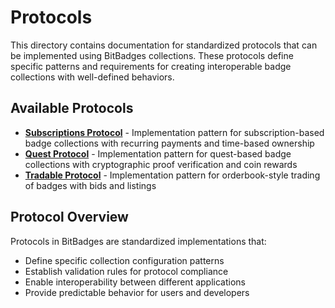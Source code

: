 # Protocols

This directory contains documentation for standardized protocols that can be implemented using BitBadges collections. These protocols define specific patterns and requirements for creating interoperable badge collections with well-defined behaviors.

## Available Protocols

-   **[Subscriptions Protocol](./subscriptions-protocol.md)** - Implementation pattern for subscription-based badge collections with recurring payments and time-based ownership
-   **[Quest Protocol](./quest-protocol.md)** - Implementation pattern for quest-based badge collections with cryptographic proof verification and coin rewards
-   **[Tradable Protocol](./tradable-protocol.md)** - Implementation pattern for orderbook-style trading of badges with bids and listings

## Protocol Overview

Protocols in BitBadges are standardized implementations that:

-   Define specific collection configuration patterns
-   Establish validation rules for protocol compliance
-   Enable interoperability between different applications
-   Provide predictable behavior for users and developers
